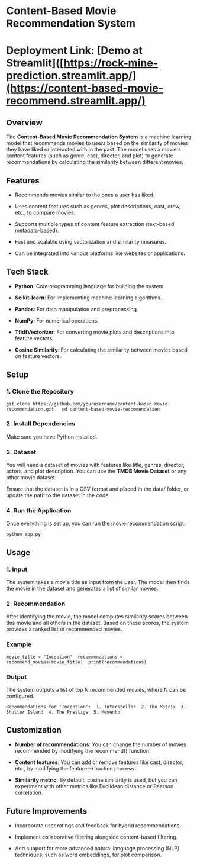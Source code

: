 Content-Based Movie Recommendation System
=========================================

# Deployment Link: [Demo at Streamlit]([https://rock-mine-prediction.streamlit.app/](https://content-based-movie-recommend.streamlit.app/)

Overview
--------

The **Content-Based Movie Recommendation System** is a machine learning model that recommends movies to users based on the similarity of movies they have liked or interacted with in the past. The model uses a movie's content features (such as genre, cast, director, and plot) to generate recommendations by calculating the similarity between different movies.

Features
--------

*   Recommends movies similar to the ones a user has liked.
    
*   Uses content features such as genres, plot descriptions, cast, crew, etc., to compare movies.
    
*   Supports multiple types of content feature extraction (text-based, metadata-based).
    
*   Fast and scalable using vectorization and similarity measures.
    
*   Can be integrated into various platforms like websites or applications.
    

Tech Stack
----------

*   **Python**: Core programming language for building the system.
    
*   **Scikit-learn**: For implementing machine learning algorithms.
    
*   **Pandas**: For data manipulation and preprocessing.
    
*   **NumPy**: For numerical operations.
    
*   **TfidfVectorizer**: For converting movie plots and descriptions into feature vectors.
    
*   **Cosine Similarity**: For calculating the similarity between movies based on feature vectors.
    

Setup
-----

### 1\. Clone the Repository

`git clone https://github.com/yourusername/content-based-movie-recommendation.git  
 cd content-based-movie-recommendation`

### 2\. Install Dependencies

Make sure you have Python installed. 

### 3\. Dataset

You will need a dataset of movies with features like title, genres, director, actors, and plot description. You can use the **TMDB Movie Dataset** or any other movie dataset.

Ensure that the dataset is in a CSV format and placed in the data/ folder, or update the path to the dataset in the code.

### 4\. Run the Application

Once everything is set up, you can run the movie recommendation script:

`python app.py`

Usage
-----

### 1\. Input

The system takes a movie title as input from the user. The model then finds the movie in the dataset and generates a list of similar movies.

### 2\. Recommendation

After identifying the movie, the model computes similarity scores between this movie and all others in the dataset. Based on these scores, the system provides a ranked list of recommended movies.

### Example

`movie_title = "Inception"  recommendations = recommend_movies(movie_title)  print(recommendations)`

### Output

The system outputs a list of top N recommended movies, where N can be configured.

`Recommendations for 'Inception':  1. Interstellar  2. The Matrix  3. Shutter Island  4. The Prestige  5. Memento`

Customization
-------------

*   **Number of recommendations**: You can change the number of movies recommended by modifying the recommend() function.
    
*   **Content features**: You can add or remove features like cast, director, etc., by modifying the feature extraction process.
    
*   **Similarity metric**: By default, cosine similarity is used, but you can experiment with other metrics like Euclidean distance or Pearson correlation.
    

Future Improvements
-------------------

*   Incorporate user ratings and feedback for hybrid recommendations.
    
*   Implement collaborative filtering alongside content-based filtering.
    
*   Add support for more advanced natural language processing (NLP) techniques, such as word embeddings, for plot comparison.
